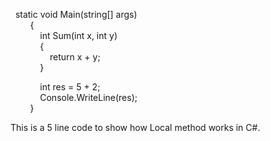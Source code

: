 <p>  static void Main(string[] args)<br />
        {<br />
            int Sum(int x, int y)<br />
            {<br />
                return x + y;<br />
            }  </p>

<p>            int res = 5 + 2;<br />
            Console.WriteLine(res);<br />
        }  </p>

<p>This is a 5 line code to show how Local method works in C#.   </p>
